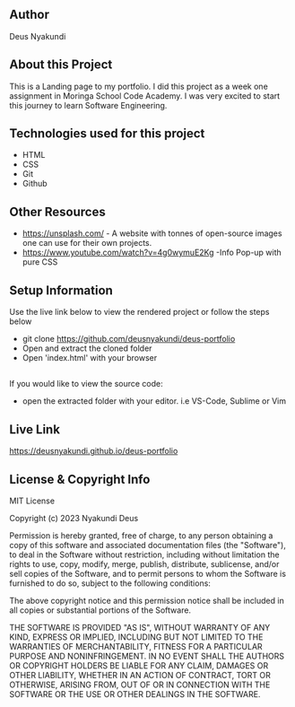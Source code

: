 ## Author
Deus Nyakundi
## About this Project

This is a Landing page to my portfolio.  I did this project as a week one assignment in Moringa School Code Academy. I was very excited to start this journey to learn Software Engineering.

## Technologies used for this project

- HTML
- CSS
- Git
- Github

## Other Resources
- https://unsplash.com/ - A website with tonnes of open-source images one can use for their own projects.
- https://www.youtube.com/watch?v=4g0wymuE2Kg -Info Pop-up with pure CSS

## Setup Information

Use the live link below to view the rendered project or follow the steps below

- git clone https://github.com/deusnyakundi/deus-portfolio
- Open and extract the cloned folder
- Open 'index.html' with your browser

##
If you would like to view the source code:
- open the extracted folder with your editor. i.e VS-Code, Sublime or Vim

## Live Link

https://deusnyakundi.github.io/deus-portfolio


## License & Copyright Info

MIT License

Copyright (c) 2023 Nyakundi Deus

Permission is hereby granted, free of charge, to any person obtaining a copy
of this software and associated documentation files (the "Software"), to deal
in the Software without restriction, including without limitation the rights
to use, copy, modify, merge, publish, distribute, sublicense, and/or sell
copies of the Software, and to permit persons to whom the Software is
furnished to do so, subject to the following conditions:

The above copyright notice and this permission notice shall be included in all
copies or substantial portions of the Software.

THE SOFTWARE IS PROVIDED "AS IS", WITHOUT WARRANTY OF ANY KIND, EXPRESS OR
IMPLIED, INCLUDING BUT NOT LIMITED TO THE WARRANTIES OF MERCHANTABILITY,
FITNESS FOR A PARTICULAR PURPOSE AND NONINFRINGEMENT. IN NO EVENT SHALL THE
AUTHORS OR COPYRIGHT HOLDERS BE LIABLE FOR ANY CLAIM, DAMAGES OR OTHER
LIABILITY, WHETHER IN AN ACTION OF CONTRACT, TORT OR OTHERWISE, ARISING FROM,
OUT OF OR IN CONNECTION WITH THE SOFTWARE OR THE USE OR OTHER DEALINGS IN THE
SOFTWARE.




